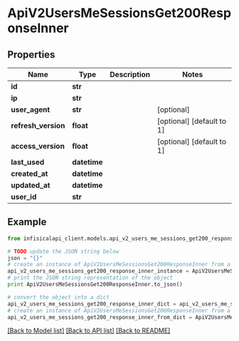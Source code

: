 # ApiV2UsersMeSessionsGet200ResponseInner


## Properties
Name | Type | Description | Notes
------------ | ------------- | ------------- | -------------
**id** | **str** |  | 
**ip** | **str** |  | 
**user_agent** | **str** |  | [optional] 
**refresh_version** | **float** |  | [optional] [default to 1]
**access_version** | **float** |  | [optional] [default to 1]
**last_used** | **datetime** |  | 
**created_at** | **datetime** |  | 
**updated_at** | **datetime** |  | 
**user_id** | **str** |  | 

## Example

```python
from infisicalapi_client.models.api_v2_users_me_sessions_get200_response_inner import ApiV2UsersMeSessionsGet200ResponseInner

# TODO update the JSON string below
json = "{}"
# create an instance of ApiV2UsersMeSessionsGet200ResponseInner from a JSON string
api_v2_users_me_sessions_get200_response_inner_instance = ApiV2UsersMeSessionsGet200ResponseInner.from_json(json)
# print the JSON string representation of the object
print ApiV2UsersMeSessionsGet200ResponseInner.to_json()

# convert the object into a dict
api_v2_users_me_sessions_get200_response_inner_dict = api_v2_users_me_sessions_get200_response_inner_instance.to_dict()
# create an instance of ApiV2UsersMeSessionsGet200ResponseInner from a dict
api_v2_users_me_sessions_get200_response_inner_from_dict = ApiV2UsersMeSessionsGet200ResponseInner.from_dict(api_v2_users_me_sessions_get200_response_inner_dict)
```
[[Back to Model list]](../README.md#documentation-for-models) [[Back to API list]](../README.md#documentation-for-api-endpoints) [[Back to README]](../README.md)


